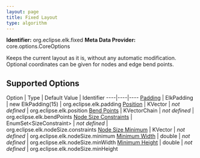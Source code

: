 ```yaml
---
layout: page
title: Fixed Layout
type: algorithm
---
```

**Identifier:** org.eclipse.elk.fixed
**Meta Data Provider:** core.options.CoreOptions

Keeps the current layout as it is, without any automatic modification. Optional coordinates can be given for nodes and edge bend points.

## Supported Options

Option | Type | Default Value | Identifier
----|----|----
[Padding](org-eclipse-elk-padding) | ElkPadding |  new ElkPadding(15) | org.eclipse.elk.padding
[Position](org-eclipse-elk-position) | KVector | *not defined* | org.eclipse.elk.position
[Bend Points](org-eclipse-elk-bendPoints) | KVectorChain | *not defined* | org.eclipse.elk.bendPoints
[Node Size Constraints](org-eclipse-elk-nodeSize-constraints) | EnumSet&lt;SizeConstraint&gt; | *not defined* | org.eclipse.elk.nodeSize.constraints
[Node Size Minimum](org-eclipse-elk-nodeSize-minimum) | KVector | *not defined* | org.eclipse.elk.nodeSize.minimum
[Minimum Width](org-eclipse-elk-nodeSize-minWidth) | double | *not defined* | org.eclipse.elk.nodeSize.minWidth
[Minimum Height](org-eclipse-elk-nodeSize-minHeight) | double | *not defined* | org.eclipse.elk.nodeSize.minHeight


